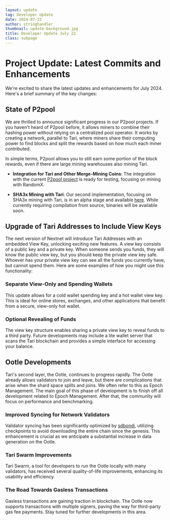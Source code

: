 ```yaml
---
layout: update
tag: Developer Update
date: 2024-07-22
author: stringhandler
thumbnail: update-background.jpg
title: Developer Update July 22
class: subpage
---
```

# Project Update: Latest Commits and Enhancements

We're excited to share the latest updates and enhancements for July 2024. Here's a brief summary of the key changes:

## State of P2pool
We are thrilled to announce significant progress in our P2pool projects. If you haven't heard of P2pool before, it allows miners to combine their hashing power without relying on a centralized pool operator. It works by creating a network, parallel to Tari, where miners share their computing power to find blocks and split the rewards based on how much each miner contributed. 

In simple terms, P2pool allows you to still earn some portion of the block rewards, even if there are large mining warehouses also mining Tari.

- **Integration for Tari and Other Merge-Mining Coins**: The integration with the current [P2pool project](https://github.com/SChernykh/p2pool) is ready for testing, focusing on mining with RandomX.
  
- **SHA3x Mining with Tari**: Our second implementation, focusing on SHA3x mining with Tari, is in an alpha stage and available [here](https://github.com/tari-project/sha-p2pool). While currently requiring compilation from source, binaries will be available soon.

## Upgrade of Tari Addresses to Include View Keys
The next version of Nextnet will introduce Tari Addresses with an embedded View Key, unlocking exciting new features. A view key consists of a public key and a private key. When someone sends you funds, they will know the public view key, but you should keep the private view key safe. Whoever has your private view key can see all the funds you currently have, but cannot spend them. Here are some examples of how you might use this functionality:

### Separate View-Only and Spending Wallets
This update allows for a cold wallet spending key and a hot wallet view key. This is ideal for online stores, exchanges, and other applications that benefit from a secure, view-only hot wallet.

### Optional Revealing of Funds
The view key structure enables sharing a private view key to reveal funds to a third party. Future developments may include a lite wallet server that scans the Tari blockchain and provides a simple interface for accessing your balance.

## Ootle Developments
Tari's second layer, the Ootle, continues to progress rapidly. The Ootle already allows validators to join and leave, but there are complications that arise when the shard space splits and joins. We often refer to this as Epoch Management. The main goal of this phase of development is to finish off all development related to Epoch Management. After that, the community will focus on performance and benchmarking.

### Improved Syncing for Network Validators
Validator syncing has been significantly optimized by [sdbondi](https://github.com/sdbondi), utilizing checkpoints to avoid downloading the entire chain since the genesis. This enhancement is crucial as we anticipate a substantial increase in data generation on the Ootle.

### Tari Swarm Improvements
Tari Swarm, a tool for developers to run the Ootle locally with many validators, has received several quality-of-life improvements, enhancing its usability and efficiency.

### The Road Towards Gasless Transactions
Gasless transactions are gaining traction in blockchain. The Ootle now supports transactions with multiple signers, paving the way for third-party gas fee payments. Stay tuned for further developments in this area.
